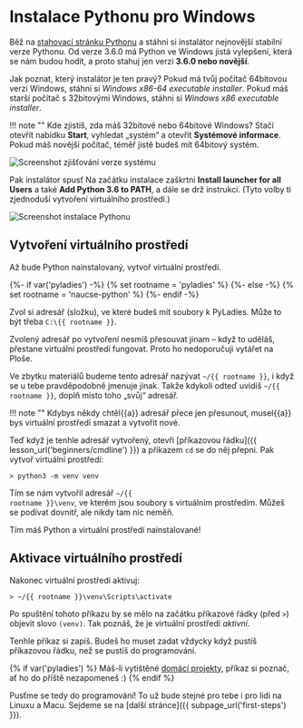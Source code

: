 # Instalace Pythonu pro Windows

Běž na [stahovací stránku Pythonu](https://www.python.org/downloads/)
a stáhni si instalátor nejnovější stabilní verze Pythonu. Od verze 3.6.0 má Python ve Windows jistá
vylepšení, která se nám budou hodit, a proto stahuj jen verzi **3.6.0 nebo novější**.

Jak poznat, který instalátor je ten pravý?
Pokud má tvůj počítač 64bitovou verzi Windows, stáhni si *Windows x86-64 executable installer*.
Pokud máš starší počítač s 32bitovými Windows, stáhni si *Windows x86 executable installer*.

!!! note ""
    Kde zjistíš, zda máš 32bitové nebo 64bitové Windows? Stačí otevřít nabídku
    **Start**, vyhledat „systém“ a otevřít **Systémové informace**.
    Pokud máš novější počítač, téměř jistě budeš mít 64bitový systém.

![Screenshot zjišťování verze systému](windows_32v64-bit.png)

Pak instalátor spusť
Na začátku instalace zaškrtni **Install launcher for all Users**
a také **Add Python 3.6 to PATH**,
a dále se drž instrukcí.
(Tyto volby ti zjednoduší vytvoření virtuálního prostředí.)

![Screenshot instalace Pythonu](windows_add_python_to_path.png)


## Vytvoření virtuálního prostředí

<!-- Pozn. Tahle sekce je velice podobná pro Linux, Mac i Windows;
     měníš-li ji, koukni se jestli není změna potřeba i jinde. -->

Až bude Python nainstalovaný, vytvoř virtuální prostředí.

{%- if var('pyladies') -%}
{% set rootname = 'pyladies' %}
{%- else -%}
{% set rootname = 'naucse-python' %}
{%- endif -%}

Zvol si adresář (složku), ve které budeš mít soubory k PyLadies.
Může to být třeba `C:\{{ rootname }}`.

Zvolený adresář po vytvoření nesmíš přesouvat jinam – když to uděláš,
přestane virtuální prostředí fungovat.
Proto ho nedoporučuji vytářet na Ploše.

Ve zbytku materiálů budeme tento adresář nazývat <code class="pythondir">~/{{ rootname }}</code>,
i když se u tebe pravděpodobně jmenuje jinak.
Takže kdykoli odteď uvidíš <code class="pythondir">~/{{ rootname }}</code>,
doplň místo toho „svůj“ adresář.

!!! note ""
    Kdybys někdy chtěl{{a}} adresář přece jen přesunout,
    musel{{a}} bys virtuální prostředí smazat a vytvořit nové.

Teď když je tenhle adresář vytvořený, otevři [příkazovou řádku]({{ lesson_url('beginners/cmdline') }})
a příkazem `cd` se do něj přepni.
Pak vytvoř virtuální prostředí:

```console
> python3 -m venv venv
```

Tím se nám vytvořil adresář <code><span class="pythondir">~/{{ rootname }}</span>\venv</code>,
ve kterém jsou soubory s virtuálním prostředím.
Můžeš se podívat dovnitř, ale nikdy tam nic neměň.

Tím máš Python a virtuální prostředí nainstalované!

## Aktivace virtuálního prostředí

Nakonec virtuální prostředí aktivuj:

<pre><code>&gt; <span class="pythondir">~/{{ rootname }}</span>\venv\Scripts\activate
</code></pre>

Po spuštění tohoto příkazu by se mělo na začátku příkazové řádky
(před `>`) objevit slovo `(venv)`.
Tak poznáš, že je virtuální prostředí *aktivní*.

Tenhle příkaz si zapiš. Budeš ho muset zadat vždycky když pustíš příkazovou řádku,
než se pustíš do programování.

{% if var('pyladies') %}
Máš-li vytištěné <a href="http://pyladies.cz/v1/s001-install/handout/handout.pdf">domácí projekty</a>,
příkaz si poznač, ať ho do příště nezapomeneš :)
{% endif %}

Pusťme se tedy do programování!
To už bude stejné pro tebe i pro lidi na Linuxu a Macu.
Sejdeme se na [další stránce]({{ subpage_url('first-steps') }}).
